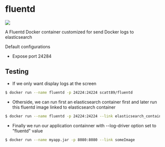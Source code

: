 # fluentd

[![](https://images.microbadger.com/badges/image/scatt89/fluentd.svg)](https://microbadger.com/images/scatt89/fluentd "Get your own image badge on microbadger.com")

A Fluentd Docker container customized for send Docker logs to elasticsearch

Default configurations 
* Expose port 24284

## Testing

* If we only want display logs at the screen
```sh
$ docker run --name fluentd -p 24224:24224 scatt89/fluentd
```

* Otherside, we can run first an elasticsearch container first and later run this fluentd image linked to elasticsearch container

```sh
$ docker run --name fluentd -p 24224:24224 --link elasticsearch_container scatt89/fluentd
```

* Finally we run our application containner with --log-driver option set to "fluentd" value

```sh
$ docker run --name myapp.jar -p 8080:8080 --link someImage
```

